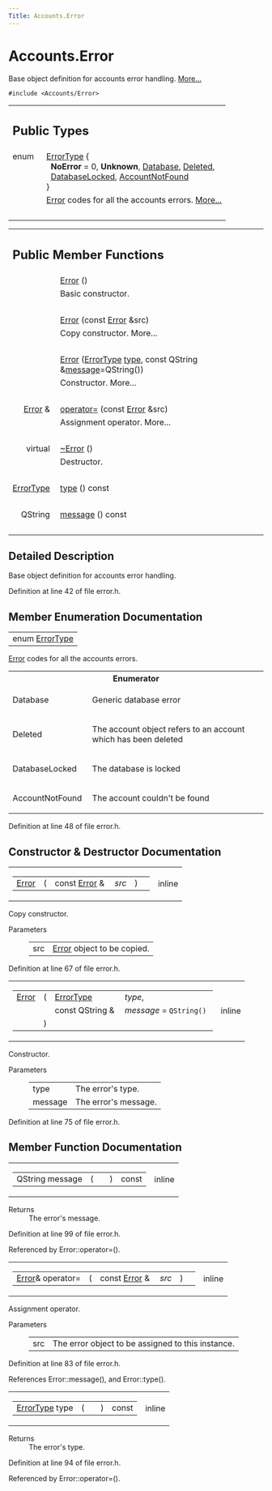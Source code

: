 ```yaml
---
Title: Accounts.Error
---
```


# Accounts.Error

<p>Base object definition for accounts error handling.  
<a href="Accounts.Error.md#details">More...</a></p>
<p><code>#include &lt;Accounts/Error&gt;</code></p>
<table class="memberdecls">
<tr class="heading"><td colspan="2"><h2 class="groupheader">
Public Types</h2></td></tr>
<tr class="memitem:ab0df38968e4f03a3f1f6d6df0f31f45a"><td class="memItemLeft" align="right" valign="top">enum &#160;</td><td class="memItemRight" valign="bottom"><a class="el" href="Accounts.Error.md#ab0df38968e4f03a3f1f6d6df0f31f45a">ErrorType</a> { <br />
&#160;&#160;<b>NoError</b> = 0, 
<b>Unknown</b>, 
<a class="el" href="Accounts.Error.md#ab0df38968e4f03a3f1f6d6df0f31f45aa31884bb2cfbd4d8e2d428904eb1c3f98">Database</a>, 
<a class="el" href="Accounts.Error.md#ab0df38968e4f03a3f1f6d6df0f31f45aa04ba35ff69a05b2a16733a01fc003d88">Deleted</a>, 
<br />
&#160;&#160;<a class="el" href="Accounts.Error.md#ab0df38968e4f03a3f1f6d6df0f31f45aa155f5bb6520a1d872efe0563428315bf">DatabaseLocked</a>, 
<a class="el" href="Accounts.Error.md#ab0df38968e4f03a3f1f6d6df0f31f45aab49b276755b64c7a63a391e03aebbf49">AccountNotFound</a>
<br />
}</td></tr>
<tr class="memdesc:ab0df38968e4f03a3f1f6d6df0f31f45a"><td class="mdescLeft">&#160;</td><td class="mdescRight"><a class="el" href="Accounts.Error.md" title="Base object definition for accounts error handling. ">Error</a> codes for all the accounts errors.  <a href="Accounts.Error.md#ab0df38968e4f03a3f1f6d6df0f31f45a">More...</a><br /></td></tr>
<tr class="separator:ab0df38968e4f03a3f1f6d6df0f31f45a"><td class="memSeparator" colspan="2">&#160;</td></tr>
</table><table class="memberdecls">
<tr class="heading"><td colspan="2"><h2 class="groupheader">
Public Member Functions</h2></td></tr>
<tr class="memitem:a17be1abe802fb9ab3acebe900748cf79"><td class="memItemLeft" align="right" valign="top">
&#160;</td><td class="memItemRight" valign="bottom"><a class="el" href="Accounts.Error.md#a17be1abe802fb9ab3acebe900748cf79">Error</a> ()</td></tr>
<tr class="memdesc:a17be1abe802fb9ab3acebe900748cf79"><td class="mdescLeft">&#160;</td><td class="mdescRight">Basic constructor. <br /></td></tr>
<tr class="separator:a17be1abe802fb9ab3acebe900748cf79"><td class="memSeparator" colspan="2">&#160;</td></tr>
<tr class="memitem:abc095ef325fbb7c22399270e62f400ca"><td class="memItemLeft" align="right" valign="top">&#160;</td><td class="memItemRight" valign="bottom"><a class="el" href="Accounts.Error.md#abc095ef325fbb7c22399270e62f400ca">Error</a> (const <a class="el" href="Accounts.Error.md">Error</a> &amp;src)</td></tr>
<tr class="memdesc:abc095ef325fbb7c22399270e62f400ca"><td class="mdescLeft">&#160;</td><td class="mdescRight">Copy constructor.  More...<br /></td></tr>
<tr class="separator:abc095ef325fbb7c22399270e62f400ca"><td class="memSeparator" colspan="2">&#160;</td></tr>
<tr class="memitem:a43fd5cb964997186acb7f0297cefd666"><td class="memItemLeft" align="right" valign="top">&#160;</td><td class="memItemRight" valign="bottom"><a class="el" href="Accounts.Error.md#a43fd5cb964997186acb7f0297cefd666">Error</a> (<a class="el" href="Accounts.Error.md#ab0df38968e4f03a3f1f6d6df0f31f45a">ErrorType</a> <a class="el" href="Accounts.Error.md#ac3b58ce6dc3ba4cbfbabd9d7d7774567">type</a>, const QString &amp;<a class="el" href="Accounts.Error.md#aba2e3009745c37baeaf086e1bc6a3b8d">message</a>=QString())</td></tr>
<tr class="memdesc:a43fd5cb964997186acb7f0297cefd666"><td class="mdescLeft">&#160;</td><td class="mdescRight">Constructor.  More...<br /></td></tr>
<tr class="separator:a43fd5cb964997186acb7f0297cefd666"><td class="memSeparator" colspan="2">&#160;</td></tr>
<tr class="memitem:a25f9ffea919d1d0c265a93df49ee3b32"><td class="memItemLeft" align="right" valign="top"><a class="el" href="Accounts.Error.md">Error</a> &amp;&#160;</td><td class="memItemRight" valign="bottom"><a class="el" href="Accounts.Error.md#a25f9ffea919d1d0c265a93df49ee3b32">operator=</a> (const <a class="el" href="Accounts.Error.md">Error</a> &amp;src)</td></tr>
<tr class="memdesc:a25f9ffea919d1d0c265a93df49ee3b32"><td class="mdescLeft">&#160;</td><td class="mdescRight">Assignment operator.  More...<br /></td></tr>
<tr class="separator:a25f9ffea919d1d0c265a93df49ee3b32"><td class="memSeparator" colspan="2">&#160;</td></tr>
<tr class="memitem:a810251c55fc575f642cf343c4413c2b1"><td class="memItemLeft" align="right" valign="top">
virtual&#160;</td><td class="memItemRight" valign="bottom"><a class="el" href="Accounts.Error.md#a810251c55fc575f642cf343c4413c2b1">~Error</a> ()</td></tr>
<tr class="memdesc:a810251c55fc575f642cf343c4413c2b1"><td class="mdescLeft">&#160;</td><td class="mdescRight">Destructor. <br /></td></tr>
<tr class="separator:a810251c55fc575f642cf343c4413c2b1"><td class="memSeparator" colspan="2">&#160;</td></tr>
<tr class="memitem:ac3b58ce6dc3ba4cbfbabd9d7d7774567"><td class="memItemLeft" align="right" valign="top"><a class="el" href="Accounts.Error.md#ab0df38968e4f03a3f1f6d6df0f31f45a">ErrorType</a>&#160;</td><td class="memItemRight" valign="bottom"><a class="el" href="Accounts.Error.md#ac3b58ce6dc3ba4cbfbabd9d7d7774567">type</a> () const </td></tr>
<tr class="separator:ac3b58ce6dc3ba4cbfbabd9d7d7774567"><td class="memSeparator" colspan="2">&#160;</td></tr>
<tr class="memitem:aba2e3009745c37baeaf086e1bc6a3b8d"><td class="memItemLeft" align="right" valign="top">QString&#160;</td><td class="memItemRight" valign="bottom"><a class="el" href="Accounts.Error.md#aba2e3009745c37baeaf086e1bc6a3b8d">message</a> () const </td></tr>
<tr class="separator:aba2e3009745c37baeaf086e1bc6a3b8d"><td class="memSeparator" colspan="2">&#160;</td></tr>
</table>
<a name="details" id="details"></a><h2 class="groupheader">Detailed Description</h2>
<p>Base object definition for accounts error handling. </p>
<p>Definition at line 42 of file error.h.</p>
<h2 class="groupheader">Member Enumeration Documentation</h2>
<table class="memname">
<tr>
<td class="memname">enum <a class="el" href="Accounts.Error.md#ab0df38968e4f03a3f1f6d6df0f31f45a">ErrorType</a></td>
</tr>
</table>
<p><a class="el" href="Accounts.Error.md" title="Base object definition for accounts error handling. ">Error</a> codes for all the accounts errors. </p>
<table class="fieldtable">
<tr><th colspan="2">Enumerator</th></tr><tr><td class="fieldname">Database&#160;</td><td class="fielddoc">
<p>Generic database error </p>
</td></tr>
<tr><td class="fieldname">Deleted&#160;</td><td class="fielddoc">
<p>The account object refers to an account which has been deleted </p>
</td></tr>
<tr><td class="fieldname">DatabaseLocked&#160;</td><td class="fielddoc">
<p>The database is locked </p>
</td></tr>
<tr><td class="fieldname">AccountNotFound&#160;</td><td class="fielddoc">
<p>The account couldn't be found </p>
</td></tr>
</table>
<p>Definition at line 48 of file error.h.</p>
<h2 class="groupheader">Constructor &amp; Destructor Documentation</h2>
<table class="mlabels">
<tr>
<td class="mlabels-left">
<table class="memname">
<tr>
<td class="memname"><a class="el" href="Accounts.Error.md">Error</a> </td>
<td>(</td>
<td class="paramtype">const <a class="el" href="Accounts.Error.md">Error</a> &amp;&#160;</td>
<td class="paramname"><em>src</em></td><td>)</td>
<td></td>
</tr>
</table>
</td>
<td class="mlabels-right">
<span class="mlabels"><span class="mlabel">inline</span></span>  </td>
</tr>
</table>
<p>Copy constructor. </p>
<dl class="params"><dt>Parameters</dt><dd>
<table class="params">
<tr><td class="paramname">src</td><td><a class="el" href="Accounts.Error.md" title="Base object definition for accounts error handling. ">Error</a> object to be copied. </td></tr>
</table>
</dd>
</dl>
<p>Definition at line 67 of file error.h.</p>
<table class="mlabels">
<tr>
<td class="mlabels-left">
<table class="memname">
<tr>
<td class="memname"><a class="el" href="Accounts.Error.md">Error</a> </td>
<td>(</td>
<td class="paramtype"><a class="el" href="Accounts.Error.md#ab0df38968e4f03a3f1f6d6df0f31f45a">ErrorType</a>&#160;</td>
<td class="paramname"><em>type</em>, </td>
</tr>
<tr>
<td class="paramkey"></td>
<td></td>
<td class="paramtype">const QString &amp;&#160;</td>
<td class="paramname"><em>message</em> = <code>QString()</code>&#160;</td>
</tr>
<tr>
<td></td>
<td>)</td>
<td></td><td></td>
</tr>
</table>
</td>
<td class="mlabels-right">
<span class="mlabels"><span class="mlabel">inline</span></span>  </td>
</tr>
</table>
<p>Constructor. </p>
<dl class="params"><dt>Parameters</dt><dd>
<table class="params">
<tr><td class="paramname">type</td><td>The error's type. </td></tr>
<tr><td class="paramname">message</td><td>The error's message. </td></tr>
</table>
</dd>
</dl>
<p>Definition at line 75 of file error.h.</p>
<h2 class="groupheader">Member Function Documentation</h2>
<table class="mlabels">
<tr>
<td class="mlabels-left">
<table class="memname">
<tr>
<td class="memname">QString message </td>
<td>(</td>
<td class="paramname"></td><td>)</td>
<td> const</td>
</tr>
</table>
</td>
<td class="mlabels-right">
<span class="mlabels"><span class="mlabel">inline</span></span>  </td>
</tr>
</table>
<dl class="section return"><dt>Returns</dt><dd>The error's message. </dd></dl>
<p>Definition at line 99 of file error.h.</p>
<p>Referenced by Error::operator=().</p>
<table class="mlabels">
<tr>
<td class="mlabels-left">
<table class="memname">
<tr>
<td class="memname"><a class="el" href="Accounts.Error.md">Error</a>&amp; operator= </td>
<td>(</td>
<td class="paramtype">const <a class="el" href="Accounts.Error.md">Error</a> &amp;&#160;</td>
<td class="paramname"><em>src</em></td><td>)</td>
<td></td>
</tr>
</table>
</td>
<td class="mlabels-right">
<span class="mlabels"><span class="mlabel">inline</span></span>  </td>
</tr>
</table>
<p>Assignment operator. </p>
<dl class="params"><dt>Parameters</dt><dd>
<table class="params">
<tr><td class="paramname">src</td><td>The error object to be assigned to this instance. </td></tr>
</table>
</dd>
</dl>
<p>Definition at line 83 of file error.h.</p>
<p>References Error::message(), and Error::type().</p>
<table class="mlabels">
<tr>
<td class="mlabels-left">
<table class="memname">
<tr>
<td class="memname"><a class="el" href="Accounts.Error.md#ab0df38968e4f03a3f1f6d6df0f31f45a">ErrorType</a> type </td>
<td>(</td>
<td class="paramname"></td><td>)</td>
<td> const</td>
</tr>
</table>
</td>
<td class="mlabels-right">
<span class="mlabels"><span class="mlabel">inline</span></span>  </td>
</tr>
</table>
<dl class="section return"><dt>Returns</dt><dd>The error's type. </dd></dl>
<p>Definition at line 94 of file error.h.</p>
<p>Referenced by Error::operator=().</p>
